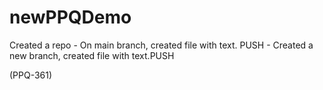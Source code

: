 # newPPQDemo
Created a repo
    - On main branch, created file with text. PUSH
    - Created a new branch, created file with text.PUSH
 
(PPQ-361)
